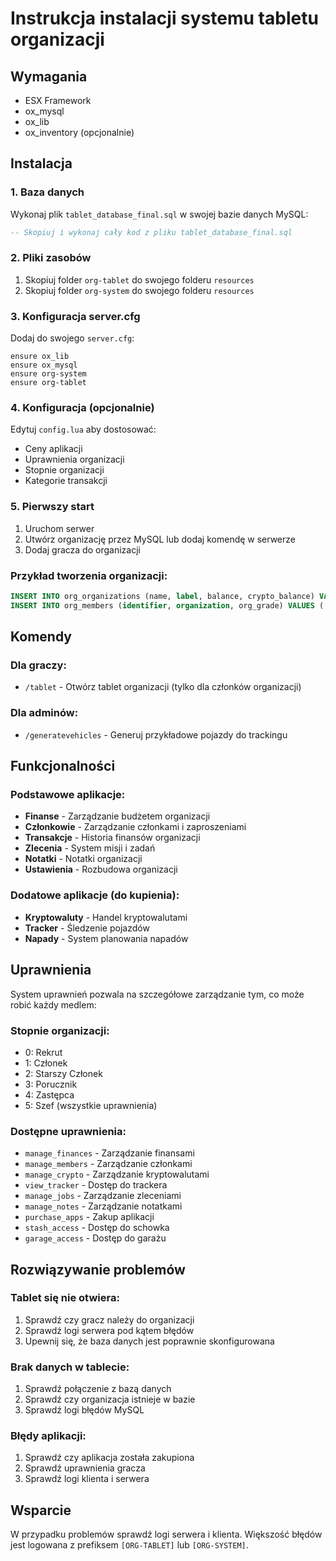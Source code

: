 
# Instrukcja instalacji systemu tabletu organizacji

## Wymagania
- ESX Framework
- ox_mysql
- ox_lib
- ox_inventory (opcjonalnie)

## Instalacja

### 1. Baza danych
Wykonaj plik `tablet_database_final.sql` w swojej bazie danych MySQL:
```sql
-- Skopiuj i wykonaj cały kod z pliku tablet_database_final.sql
```

### 2. Pliki zasobów
1. Skopiuj folder `org-tablet` do swojego folderu `resources`
2. Skopiuj folder `org-system` do swojego folderu `resources`

### 3. Konfiguracja server.cfg
Dodaj do swojego `server.cfg`:
```
ensure ox_lib
ensure ox_mysql
ensure org-system
ensure org-tablet
```

### 4. Konfiguracja (opcjonalnie)
Edytuj `config.lua` aby dostosować:
- Ceny aplikacji
- Uprawnienia organizacji
- Stopnie organizacji
- Kategorie transakcji

### 5. Pierwszy start
1. Uruchom serwer
2. Utwórz organizację przez MySQL lub dodaj komendę w serwerze
3. Dodaj gracza do organizacji

### Przykład tworzenia organizacji:
```sql
INSERT INTO org_organizations (name, label, balance, crypto_balance) VALUES ('ballas', 'Ballas Gang', 50000, 25.0);
INSERT INTO org_members (identifier, organization, org_grade) VALUES ('char1:license_identifier', 'ballas', 5);
```

## Komendy

### Dla graczy:
- `/tablet` - Otwórz tablet organizacji (tylko dla członków organizacji)

### Dla adminów:
- `/generatevehicles` - Generuj przykładowe pojazdy do trackingu

## Funkcjonalności

### Podstawowe aplikacje:
- **Finanse** - Zarządzanie budżetem organizacji
- **Członkowie** - Zarządzanie członkami i zaproszeniami
- **Transakcje** - Historia finansów organizacji
- **Zlecenia** - System misji i zadań
- **Notatki** - Notatki organizacji
- **Ustawienia** - Rozbudowa organizacji

### Dodatowe aplikacje (do kupienia):
- **Kryptowaluty** - Handel kryptowalutami
- **Tracker** - Śledzenie pojazdów
- **Napady** - System planowania napadów

## Uprawnienia
System uprawnień pozwala na szczegółowe zarządzanie tym, co może robić każdy medlem:

### Stopnie organizacji:
- 0: Rekrut
- 1: Członek
- 2: Starszy Członek
- 3: Porucznik
- 4: Zastępca
- 5: Szef (wszystkie uprawnienia)

### Dostępne uprawnienia:
- `manage_finances` - Zarządzanie finansami
- `manage_members` - Zarządzanie członkami
- `manage_crypto` - Zarządzanie kryptowalutami
- `view_tracker` - Dostęp do trackera
- `manage_jobs` - Zarządzanie zleceniami
- `manage_notes` - Zarządzanie notatkami
- `purchase_apps` - Zakup aplikacji
- `stash_access` - Dostęp do schowka
- `garage_access` - Dostęp do garażu

## Rozwiązywanie problemów

### Tablet się nie otwiera:
1. Sprawdź czy gracz należy do organizacji
2. Sprawdź logi serwera pod kątem błędów
3. Upewnij się, że baza danych jest poprawnie skonfigurowana

### Brak danych w tablecie:
1. Sprawdź połączenie z bazą danych
2. Sprawdź czy organizacja istnieje w bazie
3. Sprawdź logi błędów MySQL

### Błędy aplikacji:
1. Sprawdź czy aplikacja została zakupiona
2. Sprawdź uprawnienia gracza
3. Sprawdź logi klienta i serwera

## Wsparcie
W przypadku problemów sprawdź logi serwera i klienta. Większość błędów jest logowana z prefiksem `[ORG-TABLET]` lub `[ORG-SYSTEM]`.
